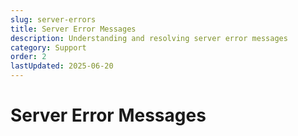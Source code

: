 ```yaml
---
slug: server-errors
title: Server Error Messages
description: Understanding and resolving server error messages
category: Support
order: 2
lastUpdated: 2025-06-20
---
```


# Server Error Messages

